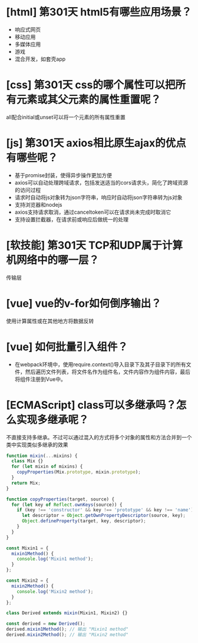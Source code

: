 # [html] 第301天 html5有哪些应用场景？

- 响应式网页
- 移动应用
- 多媒体应用
- 游戏
- 混合开发，如套壳app

# [css] 第301天 css的哪个属性可以把所有元素或其父元素的属性重置呢？

all配合initial或unset可以将一个元素的所有属性重置

# [js] 第301天 axios相比原生ajax的优点有哪些呢？

- 基于promise封装，使得异步操作更加方便
- axios可以自动处理跨域请求，包括发送适当的cors请求头，简化了跨域资源的访问过程
- 请求时自动将js对象转为json字符串，响应时自动将json字符串转为js对象
- 支持浏览器和nodejs
- axios支持请求取消，通过canceltoken可以在请求尚未完成时取消它
- 支持设置拦截器，在请求前或响应后做统一的处理

# [软技能] 第301天 TCP和UDP属于计算机网络中的哪一层？

传输层

# [vue] vue的v-for如何倒序输出？

使用计算属性或在其他地方将数据反转

# [vue] 如何批量引入组件？

- 在webpack环境中，使用require.context()导入目录下及其子目录下的所有文件，然后遍历文件列表，将文件名作为组件名，文件内容作为组件内容，最后将组件注册到Vue中。

# [ECMAScript] class可以多继承吗？怎么实现多继承呢？

不直接支持多继承。不过可以通过混入的方式将多个对象的属性和方法合并到一个类中实现类似多继承的效果
```javascript
function mixin(...mixins) {
  class Mix {}
  for (let mixin of mixins) {
    copyProperties(Mix.prototype, mixin.prototype);
  }
  return Mix;
}

function copyProperties(target, source) {
  for (let key of Reflect.ownKeys(source)) {
    if (key !== 'constructor' && key !== 'prototype' && key !== 'name') {
      let descriptor = Object.getOwnPropertyDescriptor(source, key);
      Object.defineProperty(target, key, descriptor);
    }
  }
}

const Mixin1 = {
  mixin1Method() {
    console.log('Mixin1 method');
  }
};

const Mixin2 = {
  mixin2Method() {
    console.log('Mixin2 method');
  }
};

class Derived extends mixin(Mixin1, Mixin2) {}

const derived = new Derived();
derived.mixin1Method(); // 输出 "Mixin1 method"
derived.mixin2Method(); // 输出 "Mixin2 method"

```
